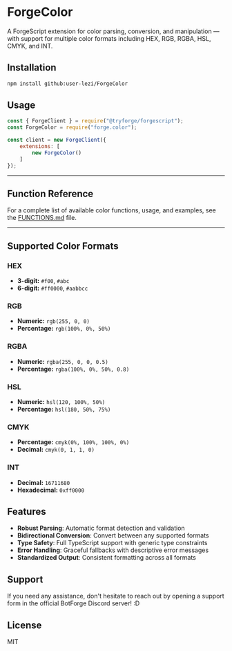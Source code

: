 # ForgeColor
A ForgeScript extension for color parsing, conversion, and manipulation — with support for multiple color formats including HEX, RGB, RGBA, HSL, CMYK, and INT.

## Installation
```bash
npm install github:user-lezi/ForgeColor
```

## Usage

```javascript
const { ForgeClient } = require("@tryforge/forgescript");
const ForgeColor = require("forge.color");

const client = new ForgeClient({
    extensions: [
        new ForgeColor()
    ]
});
```

---

## Function Reference

For a complete list of available color functions, usage, and examples, see the [FUNCTIONS.md](./FUNCTIONS.md) file.

---

## Supported Color Formats

### HEX
- **3-digit:** `#f00`, `#abc`
- **6-digit:** `#ff0000`, `#aabbcc`

### RGB
- **Numeric:** `rgb(255, 0, 0)`
- **Percentage:** `rgb(100%, 0%, 50%)`

### RGBA
- **Numeric:** `rgba(255, 0, 0, 0.5)`
- **Percentage:** `rgba(100%, 0%, 50%, 0.8)`

### HSL
- **Numeric:** `hsl(120, 100%, 50%)`
- **Percentage:** `hsl(180, 50%, 75%)`

### CMYK
- **Percentage:** `cmyk(0%, 100%, 100%, 0%)`
- **Decimal:** `cmyk(0, 1, 1, 0)`

### INT
- **Decimal:** `16711680`
- **Hexadecimal:** `0xff0000`

## Features

- **Robust Parsing**: Automatic format detection and validation
- **Bidirectional Conversion**: Convert between any supported formats
- **Type Safety**: Full TypeScript support with generic type constraints
- **Error Handling**: Graceful fallbacks with descriptive error messages
- **Standardized Output**: Consistent formatting across all formats

## Support
If you need any assistance, don't hesitate to reach out by opening a support form in the official BotForge Discord server! :D

## License

MIT
